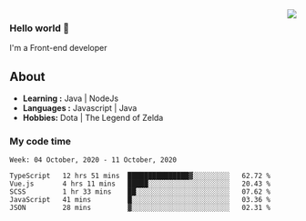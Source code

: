 <img align='right' src="https://github-readme-stats.vercel.app/api?username=jumodada&show_icons=true&theme=vue">

### Hello world 👋

I'm a Front-end developer 
    
## About
-  **Learning :** Java | NodeJs
-  **Languages :** Javascript | Java
-  **Hobbies:** Dota | The Legend of Zelda

### My code time

<!--START_SECTION:waka-->
```text
Week: 04 October, 2020 - 11 October, 2020

TypeScript   12 hrs 51 mins  ███████████████▓░░░░░░░░░   62.72 % 
Vue.js       4 hrs 11 mins   █████░░░░░░░░░░░░░░░░░░░░   20.43 % 
SCSS         1 hr 33 mins    ██░░░░░░░░░░░░░░░░░░░░░░░   07.62 % 
JavaScript   41 mins         █░░░░░░░░░░░░░░░░░░░░░░░░   03.36 % 
JSON         28 mins         ▓░░░░░░░░░░░░░░░░░░░░░░░░   02.31 % 
```
<!--END_SECTION:waka-->
